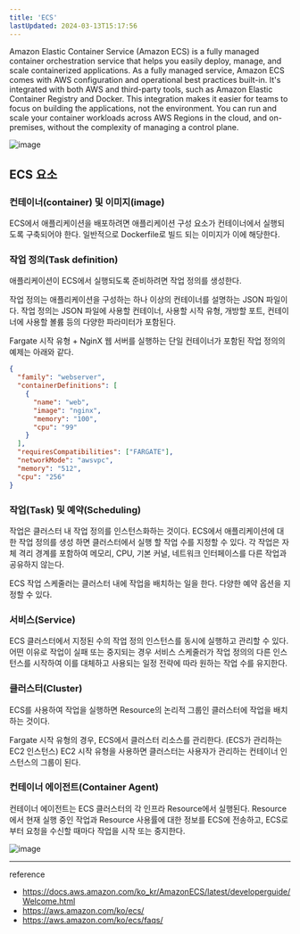 ```yaml
---
title: 'ECS'
lastUpdated: 2024-03-13T15:17:56
---
```


Amazon Elastic Container Service (Amazon ECS) is a fully managed container orchestration service that helps you easily deploy, manage, and scale containerized applications. As a fully managed service, Amazon ECS comes with AWS configuration and operational best practices built-in. It's integrated with both AWS and third-party tools, such as Amazon Elastic Container Registry and Docker. This integration makes it easier for teams to focus on building the applications, not the environment. You can run and scale your container workloads across AWS Regions in the cloud, and on-premises, without the complexity of managing a control plane.

![image](https://github.com/rlaisqls/rlaisqls/assets/81006587/205771e3-3e76-43d9-98b7-b9f3ae710c20)

## ECS 요소

### 컨테이너(container) 및 이미지(image)

ECS에서 애플리케이션을 배포하려면 애플리케이션 구성 요소가 컨테이너에서 실행되도록 구축되어야 한다. 일반적으로 Dockerfile로 빌드 되는 이미지가 이에 해당한다.

### 작업 정의(Task definition)

애플리케이션이 ECS에서 실행되도록 준비하려면 작업 정의를 생성한다.

작업 정의는 애플리케이션을 구성하는 하나 이상의 컨테이너를 설명하는 JSON 파일이다. 작업 정의는 JSON 파일에 사용할 컨테이너, 사용할 시작 유형, 개방할 포트, 컨테이너에 사용할 볼륨 등의 다양한 파라미터가 포함된다.

Fargate 시작 유형 + NginX 웹 서버를 실행하는 단일 컨테이너가 포함된 작업 정의의 예제는 아래와 같다.

```json
{
  "family": "webserver",
  "containerDefinitions": [
    {
      "name": "web",
      "image": "nginx",
      "memory": "100",
      "cpu": "99"
    }
  ],
  "requiresCompatibilities": ["FARGATE"],
  "networkMode": "awsvpc",
  "memory": "512",
  "cpu": "256"
}
```

### 작업(Task) 및 예약(Scheduling)

작업은 클러스터 내 작업 정의를 인스턴스화하는 것이다. ECS에서 애플리케이션에 대한 작업 정의를 생성 하면 클러스터에서 실행 할 작업 수를 지정할 수 있다. 각 작업은 자체 격리 경계를 포함하여 메모리, CPU, 기본 커널, 네트워크 인터페이스를 다른 작업과 공유하지 않는다.

ECS 작업 스케줄러는 클러스터 내에 작업을 배치하는 일을 한다. 다양한 예약 옵션을 지정할 수 있다.

### 서비스(Service)

ECS 클러스터에서 지정된 수의 작업 정의 인스턴스를 동시에 실행하고 관리할 수 있다. 어떤 이유로 작업이 실패 또는 중지되는 경우 서비스 스케줄러가 작업 정의의 다른 인스턴스를 시작하여 이를 대체하고 사용되는 일정 전략에 따라 원하는 작업 수를 유지한다.

### 클러스터(Cluster)

ECS를 사용하여 작업을 실행하면 Resource의 논리적 그룹인 클러스터에 작업을 배치하는 것이다.

Fargate 시작 유형의 경우, ECS에서 클러스터 리소스를 관리한다. (ECS가 관리하는 EC2 인스턴스) EC2 시작 유형을 사용하면 클러스터는 사용자가 관리하는 컨테이너 인스턴스의 그룹이 된다.

### 컨테이너 에이전트(Container Agent)

컨테이너 에이전트는 ECS 클러스터의 각 인프라 Resource에서 실행된다. Resource에서 현재 실행 중인 작업과 Resource 사용률에 대한 정보를 ECS에 전송하고, ECS로부터 요청을 수신할 때마다 작업을 시작 또는 중지한다.

![image](https://github.com/rlaisqls/rlaisqls/assets/81006587/a6682ef5-09c0-4dbf-83fb-44eef1d7c06d)

---
reference

- <https://docs.aws.amazon.com/ko_kr/AmazonECS/latest/developerguide/Welcome.html>
- <https://aws.amazon.com/ko/ecs/>
- <https://aws.amazon.com/ko/ecs/faqs/>
